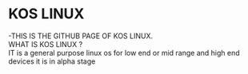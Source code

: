 
# KOS LINUX 
-THIS IS THE GITHUB PAGE OF KOS LINUX.  
WHAT IS KOS LINUX ?  
IT  is a general purpose linux os for low end or mid range and high end devices 
it is in alpha stage

